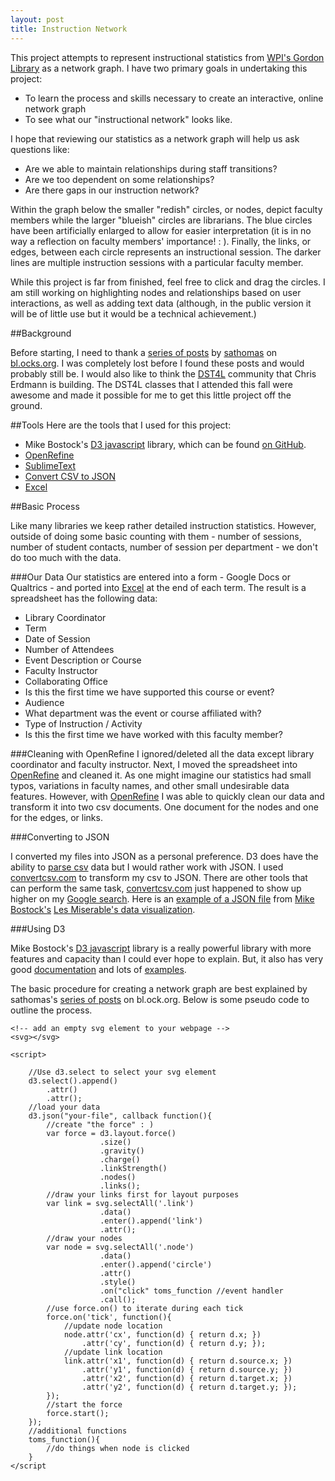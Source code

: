 ```yaml
---
layout: post
title: Instruction Network
---
```

<style>
.link {
    stroke: rgb(25, 25, 25);
    stroke-width: 0.5px;
}
.node {
    fill: #ccc;
    stroke: #fff;
    stroke-width: 5px;
}

.node text {
  pointer-events: none;
  font: 10px sans-serif;
  }
</style>

This project attempts to represent instructional statistics from [WPI's Gordon Library](http://www.wpi.edu/academics/library.html) as a network graph. I have two primary goals in undertaking this project: 

* To learn the process and skills necessary to create an interactive, online network graph  
* To see what our "instructional network" looks like. 

I hope that reviewing our statistics as a network graph will help us ask questions like: 

* Are we able to maintain relationships during staff transitions? 
* Are we too dependent on some relationships? 
* Are there gaps in our instruction network? 

Within the graph below the smaller "redish" circles, or nodes, depict faculty members while the larger "blueish" circles are librarians. The blue circles have been artificially enlarged to allow for easier interpretation (it is in no way a reflection on faculty members' importance! : ). Finally, the links, or edges, between each circle represents an instructional session. The darker lines are multiple instruction sessions with a particular faculty member. 

While this project is far from finished, feel free to click and drag the circles. I am still working on highlighting nodes and relationships based on user interactions, as well as adding text data (although, in the public version it will be of little use but it would be a technical achievement.)

<div id="svg"></div>

##Background

Before starting, I need to thank a [series of posts](http://bl.ocks.org/sathomas/11550728) by [sathomas](http://bl.ocks.org/sathomas) on [bl.ocks.org](http://bl.ocks.org). I was completely lost before I found these posts and would probably still be. I would also like to think the [DST4L](http://altbibl.io/dst4l/) community that Chris Erdmann is building. The DST4L classes that I attended this fall were awesome and made it possible for me to get this little project off the ground. 
 

##Tools
Here are the tools that I used for this project: 

* Mike Bostock's [D3 javascript](http://d3js.org/) library, which can be found [on GitHub](https://github.com/mbostock/d3). 
* [OpenRefine](http://openrefine.org/)
* [SublimeText](http://www.sublimetext.com/) 
* [Convert CSV to JSON](http://www.convertcsv.com/csv-to-json.htm)
* [Excel](http://products.office.com/en-us/excel)

##Basic Process 

Like many libraries we keep rather detailed instruction statistics. However, outside of doing some basic counting with them - number of sessions, number of student contacts, number of session per department - we don't do too much with the data. 

###Our Data
Our statistics are entered into a form - Google Docs or Qualtrics - and ported into [Excel](http://products.office.com/en-us/excel) at the end of each term. The result is a spreadsheet has the following data: 

 * Library Coordinator  
 * Term 
 * Date of Session 
 * Number of Attendees 
 * Event Description or Course 
 * Faculty Instructor 
 * Collaborating Office 
 * Is this the first time we have supported this course or event?
 * Audience 
 * What department was the event or course affiliated with?
 * Type of Instruction / Activity 
 * Is this the first time we have worked with this faculty member?

###Cleaning with OpenRefine
I ignored/deleted all the data except library coordinator and faculty instructor. Next, I moved the spreadsheet into [OpenRefine](http://openrefine.org/) and cleaned it. As one might imagine our statistics had small typos, variations in faculty names, and other small undesirable data features. However, with [OpenRefine](http://openrefine.org/) I was able to quickly clean our data and transform it into two csv documents. One document for the nodes and one for the edges, or links. 	


###Converting to JSON 

I converted my files into JSON as a personal preference. D3 does have the ability to [parse csv](https://github.com/mbostock/d3/wiki/CSV) data but I would rather work with JSON. I used [convertcsv.com](http://www.convertcsv.com/csv-to-json.htm) to transform my csv to JSON. There are other tools that can perform the same task, [convertcsv.com](http://www.convertcsv.com/csv-to-json.htm) just happened to show up higher on my [Google search](https://www.google.com?q=csv%20to%20json). Here is an [example of a JSON file](http://bl.ocks.org/mbostock/4062045#miserables.json) from [Mike Bostock's](https://github.com/mbostock) [Les Miserable's data visualization](http://bl.ocks.org/mbostock/4062045#miserables.json).

###Using D3

Mike Bostock's [D3 javascript](http://d3js.org/) library is a really powerful library with more features and capacity than I could ever hope to explain. But, it also has very good [documentation](https://github.com/mbostock/d3/wiki) and lots of [examples](https://github.com/mbostock/d3/wiki/Gallery). 

The basic procedure for creating a network graph are best explained by sathomas's [series of posts](http://bl.ocks.org/sathomas/11550728) on bl.ock.org. Below is some pseudo code to outline the process. 

```
<!-- add an empty svg element to your webpage -->
<svg></svg>

<script>

	//Use d3.select to select your svg element 
	d3.select().append()
		.attr()
		.attr(); 
	//load your data
	d3.json("your-file", callback function(){
		//create "the force" : ) 
		var force = d3.layout.force()
					.size()
					.gravity()
					.charge()
					.linkStrength()
					.nodes()
					.links(); 
		//draw your links first for layout purposes
		var link = svg.selectAll('.link')
					.data()
					.enter().append('link')
					.attr(); 
		//draw your nodes 
		var node = svg.selectAll('.node')
					.data()
					.enter().append('circle')
					.attr()
					.style()
					.on("click" toms_function //event handler 
					.call();
		//use force.on() to iterate during each tick 
		force.on('tick', function(){
			//update node location 
			node.attr('cx', function(d) { return d.x; })
				.attr('cy', function(d) { return d.y; });
			//update link location
			link.attr('x1', function(d) { return d.source.x; })
				.attr('y1', function(d) { return d.source.y; })
				.attr('x2', function(d) { return d.target.x; })
				.attr('y2', function(d) { return d.target.y; });
		}); 
		//start the force 
		force.start(); 
	}); 
	//additional functions 
	toms_function(){
		//do things when node is clicked
	}
</script

``` 
 

<script src="{{ site.baseurl }}/projects/in/d3/d3.min.js"></script>
<script>
//canvas size 
var width = 800,
    height = 500,
    data;

//add svg to dom 
var svg = d3.select("#svg").append("svg")
    .attr("width", width)
    .attr("height", height);

//load node json file
d3.json("node.json", function(error, nodes){
	if(error) return console.warn(error);
	//load edge json file
	d3.json("edge.json", function(error, links){
		if(error) return console.warn(error);

		//links are the json file 
		var force = d3.layout.force()
	        .size([width, height]) //size
	        .gravity(0.5) //gravity
	        .charge(-700) //charge between elements
	        .linkStrength(0.8) // link strength, rigidity 
	        .nodes(nodes) // adds nodes
	        .links(links); // adds links 
	    //set the link distance 
	    force.linkDistance(20);
	    //enable dragging of nodes
	    var drag = force.drag()
    		.on("dragstart", dragstart);
	    //draw links first
	    var link = svg.selectAll('.link')
			.data(links)
			.enter().append('line')
			.attr('class', 'link');
		//draw nodes - issue with x, y 
		var node = svg.selectAll('.node')
			.data(nodes)
			.enter().append('circle')
			.attr('class','node')
			.style('fill',function(d) {return d.color})
			.style('stroke',function(d) {return d.color})
			.attr('r',function(d) {return d.size})
			.attr('id', function(d) {return d.label})
			.on("click", click)
			.on("dblclick", dblclick)
			.call(drag);

		//turn force on and sent function for each tick
		force.on('tick', function(){
			//update node location
		  	node.attr('cx', function(d) { return d.x; })
		       .attr('cy', function(d) { return d.y; });
		    //update link location
		    link.attr('x1', function(d) { return d.source.x; })
		        .attr('y1', function(d) { return d.source.y; })
		        .attr('x2', function(d) { return d.target.x; })
		        .attr('y2', function(d) { return d.target.y; });

		});
		force.start(); 
	});
	
});
//force functions 
function click(d) {
	console.log(d);  
	d3.select(this).append("text")
		.attr("x", 12)
		.attr("dy", ".4em")
		.text(d.label); 
	d3.select(this).append("text")
}
function dblclick(d) {
  d3.select(this).classed("fixed", d.fixed = false);
}
function dragstart(d) {
  d3.select(this).classed("fixed", d.fixed = true);
}
</script>